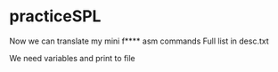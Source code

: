 # practiceSPL
Now we can translate my mini f**** asm commands
Full list in desc.txt

We need variables and print to file
